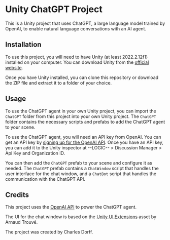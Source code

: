 # Unity ChatGPT Project

This is a Unity project that uses ChatGPT, a large language model trained by OpenAI, to enable natural language conversations with an AI agent.

## Installation

To use this project, you will need to have Unity (at least 2022.2.12f1) installed on your computer. You can download Unity from the [official website](https://unity.com/).

Once you have Unity installed, you can clone this repository or download the ZIP file and extract it to a folder of your choice.

## Usage

To use the ChatGPT agent in your own Unity project, you can import the `ChatGPT` folder from this project into your own Unity project. The `ChatGPT` folder contains the necessary scripts and prefabs to add the ChatGPT agent to your scene.

To use the ChatGPT agent, you will need an API key from OpenAI. You can get an API key by [signing up for the OpenAI API](https://beta.openai.com/signup/). Once you have an API key, you can add it to the Unity inspector at --LOGIC-- > Discussion Manager > Api Key and Organization ID.

You can then add the `ChatGPT` prefab to your scene and configure it as needed. The `ChatGPT` prefab contains a `ChatWindow` script that handles the user interface for the chat window, and a `ChatBot` script that handles the communication with the ChatGPT API.

## Credits

This project uses the [OpenAI API](https://beta.openai.com/) to power the ChatGPT agent.

The UI for the chat window is based on the [Unity UI Extensions](https://bitbucket.org/UnityUIExtensions/unity-ui-extensions) asset by Arnaud Trouvé.

The project was created by Charles Dorff.
